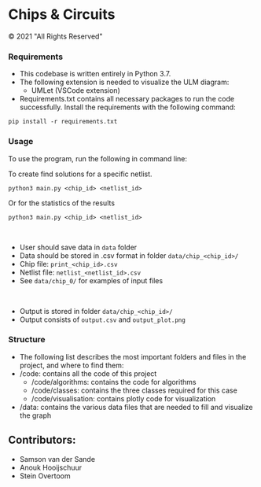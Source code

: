 # Chips & Circuits

© 2021 "All Rights Reserved"


### Requirements
* This codebase is written entirely in Python 3.7.
* The following extension is needed to visualize the ULM diagram:
    * UMLet (VSCode extension)
* Requirements.txt contains all necessary packages to run the code successfully. Install the requirements with the following command:
```
pip install -r requirements.txt 
```


### Usage
To use the program, run the following in command line:

To create find solutions for a specific netlist.
```
python3 main.py <chip_id> <netlist_id>
```
Or for the statistics of the results
```
python3 main.py <chip_id> <netlist_id>
```
<br>

* User should save data in `data` folder
* Data should be stored in .csv format in folder `data/chip_<chip_id>/`
* Chip file: `print_<chip_id>.csv`
* Netlist file: `netlist_<netlist_id>.csv`
* See `data/chip_0/` for examples of input files
<br>

* Output is stored in folder `data/chip_<chip_id>/`
* Output consists of `output.csv` and `output_plot.png`

### Structure
* The following list describes the most important folders and files in the project, and where to find them: 
* /code: contains all the code of this project
    * /code/algorithms: contains the code for algorithms
    * /code/classes: contains the three classes required for this case
    * /code/visualisation: contains plotly code for visualization 
* /data: contains the various data files that are needed to fill and visualize the graph

## Contributors: 
* Samson van der Sande
* Anouk Hooijschuur
* Stein Overtoom 
